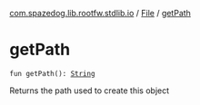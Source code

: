 [com.spazedog.lib.rootfw.stdlib.io](../index.md) / [File](index.md) / [getPath](.)

# getPath

`fun getPath(): `[`String`](https://kotlinlang.org/api/latest/jvm/stdlib/kotlin/-string/index.html)

Returns the path used to create this object

